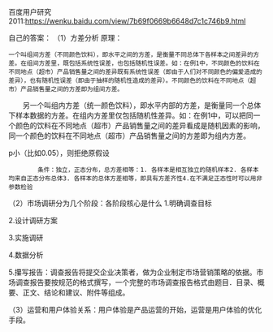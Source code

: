 百度用户研究2011:https://wenku.baidu.com/view/7b69f0669b6648d7c1c746b9.html


自己的答案：
（1）方差分析 原理：

    一个叫组间方差（不同颜色饮料），即水平之间的方差，是衡量不同总体下各样本之间差异的方差。在组间方差里，既包括系统性误差，也包括随机性误差。如：在例1中，不同颜色的饮料在不同地点（超市）产品销售量之间的差异既有系统性误差（即由于人们对不同颜色的偏爱造成的差异），也有随机性误差（即由于抽样的随机性造成的差异）。不同颜色的饮料在不同地点（超市）产品销售量之间的方差即为组间方差。
    
    另一个叫组内方差（统一颜色饮料），即水平内部的方差，是衡量同一个总体下样本数据的方差。在组内方差里仅包括随机性差异。如：在例1中，可以把同一个颜色的饮料在不同地点（超市）产品销售量之间的差异看成是随机因素的影响，同一个颜色的饮料在不同地点（超市）产品销售量之间的方差即为组内方差。


p小（比如0.05），则拒绝原假设

            条件：独立，正态分布，总方差相等：1. 各样本是相互独立的随机样本2. 各样本均来自正态分布总体3. 各样本的总体方差相等，即具有方差齐性4.在不满足正态性时可以用非参数检验
            
 （2）市场调研分为几个阶段：各阶段核心是什么
   1.明确调查目标
   
   2.设计调研方案
   
   3.实施调研
   
   4.数据分析
   
   5.攥写报告：调查报告将提交企业决策者，做为企业制定市场营销策略的依据。市场调查报告要按规范的格式撰写，一个完整的市场调查报告格式由题目．目录、概要、正文、结论和建议、附件等组成。
 

   （3）运营和用户体验关系：用户体验是产品运营的开始，运营是用户体验的优化手段。
